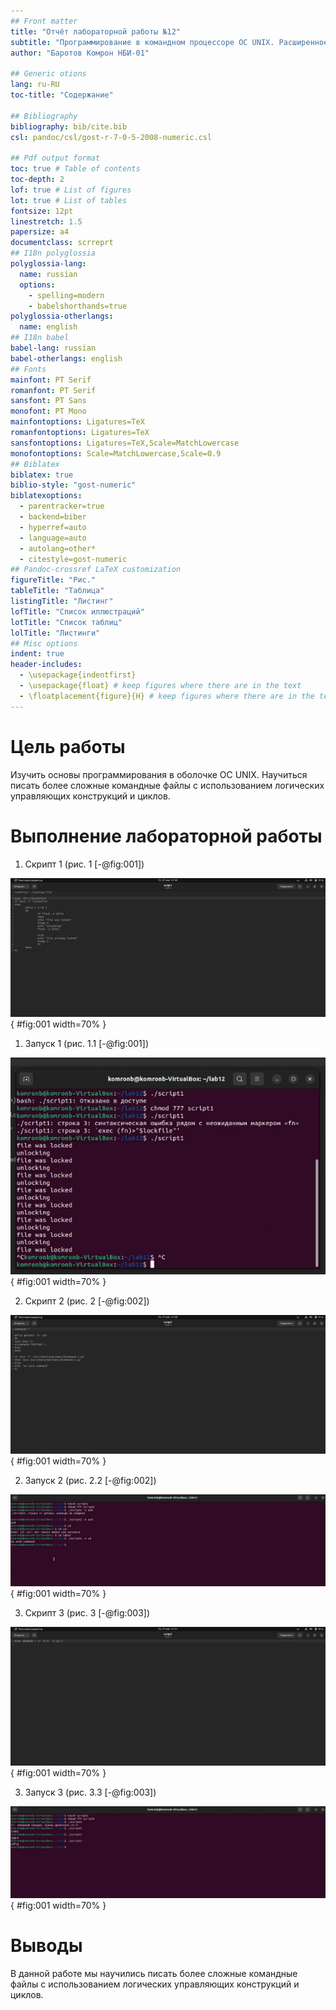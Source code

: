 ```yaml
---
## Front matter
title: "Отчёт лабораторной работы №12"
subtitle: "Программирование в командном процессоре OC UNIX. Расширенное программирование"
author: "Баротов Комрон НБИ-01"

## Generic otions
lang: ru-RU
toc-title: "Содержание"

## Bibliography
bibliography: bib/cite.bib
csl: pandoc/csl/gost-r-7-0-5-2008-numeric.csl

## Pdf output format
toc: true # Table of contents
toc-depth: 2
lof: true # List of figures
lot: true # List of tables
fontsize: 12pt
linestretch: 1.5
papersize: a4
documentclass: scrreprt
## I18n polyglossia
polyglossia-lang:
  name: russian
  options:
	- spelling=modern
	- babelshorthands=true
polyglossia-otherlangs:
  name: english
## I18n babel
babel-lang: russian
babel-otherlangs: english
## Fonts
mainfont: PT Serif
romanfont: PT Serif
sansfont: PT Sans
monofont: PT Mono
mainfontoptions: Ligatures=TeX
romanfontoptions: Ligatures=TeX
sansfontoptions: Ligatures=TeX,Scale=MatchLowercase
monofontoptions: Scale=MatchLowercase,Scale=0.9
## Biblatex
biblatex: true
biblio-style: "gost-numeric"
biblatexoptions:
  - parentracker=true
  - backend=biber
  - hyperref=auto
  - language=auto
  - autolang=other*
  - citestyle=gost-numeric
## Pandoc-crossref LaTeX customization
figureTitle: "Рис."
tableTitle: "Таблица"
listingTitle: "Листинг"
lofTitle: "Список иллюстраций"
lotTitle: "Список таблиц"
lolTitle: "Листинги"
## Misc options
indent: true
header-includes:
  - \usepackage{indentfirst}
  - \usepackage{float} # keep figures where there are in the text
  - \floatplacement{figure}{H} # keep figures where there are in the text
---
```


# Цель работы

Изучить основы программирования в оболочке ОС UNIX. Научиться писать более
сложные командные файлы с использованием логических управляющих конструкций
и циклов.




# Выполнение лабораторной работы

1. Скрипт 1 (рис. 1 [-@fig:001])

![Скрит 1](images/1.png){ #fig:001 width=70% }

1. Запуск 1 (рис. 1.1 [-@fig:001])

![Запуск 1](images/1.1.png){ #fig:001 width=70% }

2. Скрипт 2 (рис. 2 [-@fig:002])

![Скрит 2](images/2.png){ #fig:001 width=70% }

2. Запуск 2 (рис. 2.2 [-@fig:002])

![Запуск 2](images/2.2.png){ #fig:001 width=70% }

3. Скрипт 3 (рис. 3 [-@fig:003])

![Скрит 3](images/3.png){ #fig:001 width=70% }

3. Запуск 3 (рис. 3.3 [-@fig:003])

![Запуск 3](images/3.3.png){ #fig:001 width=70% }

# Выводы

В данной работе мы научились писать более сложные командные файлы с использованием логических управляющих конструкций
и циклов.

